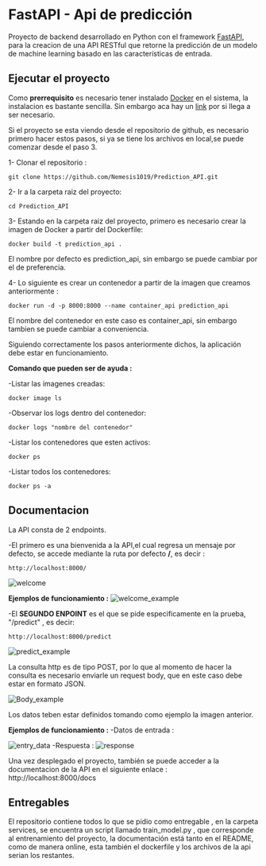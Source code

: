 # FastAPI - Api de predicción 

Proyecto de backend desarrollado en Python con el framework [FastAPI](https://fastapi.tiangolo.com/), para la creacion de una API RESTful que retorne la predicción de un modelo de machine learning basado en las características de entrada.

## Ejecutar el proyecto
Como **prerrequisito** es necesario tener instalado [Docker](https://docs.docker.com/engine/install/) en el sistema, la instalacion es bastante sencilla. Sin embargo aca hay un [link](https://www.youtube.com/watch?v=ZO4KWQfUBBc&ab_channel=FaztCode) por si llega a ser necesario.

Si el proyecto se esta viendo desde el repositorio de github, es necesario primero hacer estos pasos, si ya se tiene los archivos en local,se puede comenzar desde el paso 3.

1- Clonar el repositorio :

    git clone https://github.com/Nemesis1019/Prediction_API.git

2- Ir a la carpeta raiz del proyecto:

    cd Prediction_API

3- Estando en la carpeta raiz del proyecto, primero es necesario crear la imagen de Docker a partir del Dockerfile:
    
    docker build -t prediction_api .

El nombre por defecto es prediction_api, sin embargo se puede cambiar por el de preferencia.

4- Lo siguiente es crear un contenedor a partir de la imagen que creamos anteriormente :

    docker run -d -p 8000:8000 --name container_api prediction_api
    
El nombre del contenedor en este caso es container_api, sin embargo tambien se puede cambiar a conveniencia.

Siguiendo correctamente los pasos anteriormente dichos, la aplicación debe estar en funcionamiento.

**Comando que pueden ser de ayuda :**

-Listar las imagenes creadas:

    docker image ls
 
-Observar los logs dentro del contenedor:

    docker logs "nombre del contenedor"
 
 -Listar los contenedores que esten activos:
 
    docker ps
    
-Listar todos los contenedores:
    
    docker ps -a

## Documentacion

La API consta de 2 endpoints.

-El primero es una bienvenida a la API,el cual regresa un mensaje por defecto, se accede mediante la ruta por defecto **/**, es decir :

    http://localhost:8000/

![welcome](https://firebasestorage.googleapis.com/v0/b/portafolio-images.appspot.com/o/4.PNG?alt=media&token=23fc2eca-78ba-434c-bebf-1c208c233653)

**Ejemplos de funcionamiento :**
![welcome_example](https://firebasestorage.googleapis.com/v0/b/portafolio-images.appspot.com/o/7.PNG?alt=media&token=630e41f2-a10c-4750-8e81-4da7ad894bbb)


-El **SEGUNDO ENPOINT** es el que se pide especificamente en la prueba, "/predict" , es decir:

    http://localhost:8000/predict

![predict_example](https://firebasestorage.googleapis.com/v0/b/portafolio-images.appspot.com/o/1.PNG?alt=media&token=a2547551-d49f-463e-bdfd-c77fe91a5c4a)

La consulta http es de tipo POST, por lo que al momento de hacer la consulta es necesario enviarle un request body, que en este caso debe estar en formato JSON.

![Body_example](https://firebasestorage.googleapis.com/v0/b/portafolio-images.appspot.com/o/2.PNG?alt=media&token=6a93c30e-c233-49dc-852c-424170de4aea)

Los datos teben estar definidos tomando como ejemplo la imagen anterior.

**Ejemplos de funcionamiento :**
-Datos de entrada :

![entry_data](https://firebasestorage.googleapis.com/v0/b/portafolio-images.appspot.com/o/5.PNG?alt=media&token=f103e9c7-c0fc-4fe8-a832-61d08bcad2d9)
-Respuesta :
![response](https://firebasestorage.googleapis.com/v0/b/portafolio-images.appspot.com/o/6.PNG?alt=media&token=1ca93967-ee3a-4b7c-a800-35e01f192c6f)

Una vez desplegado el proyecto, también se puede acceder a la documentacion de la API en el siguiente enlace :        
http://localhost:8000/docs

## Entregables

El repositorio contiene todos lo que se pidio como entregable , en la carpeta services, se encuentra un script llamado train_model.py , que corresponde al entrenamiento del proyecto, la documentación está tanto en el README, como de manera online, esta también el dockerfile y los archivos de la api serian los restantes.
